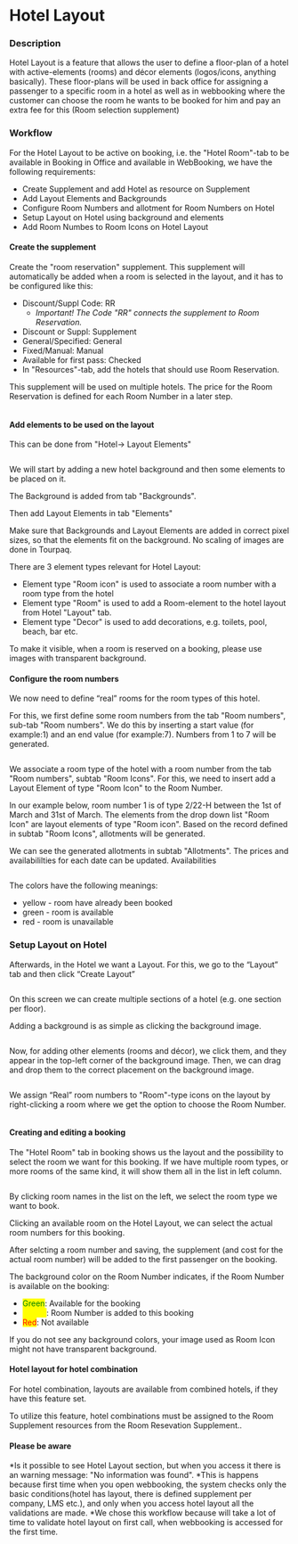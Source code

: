 # Hotel Layout

### Description <a href="#description" id="description"></a>

Hotel Layout is a feature that allows the user to define a floor-plan of a hotel with active-elements (rooms) and décor elements (logos/icons, anything basically). These floor-plans will be used in back office for assigning a passenger to a specific room in a hotel as well as in webbooking where the customer can choose the room he wants to be booked for him and pay an extra fee for this (Room selection supplement)

### Workflow <a href="#workflow" id="workflow"></a>

For the Hotel Layout to be active on booking, i.e. the "Hotel Room"-tab to be available in Booking in Office and available in WebBooking, we have the following requirements:

* Create Supplement and add Hotel as resource on Supplement
* Add Layout Elements and Backgrounds
* Configure Room Numbers and allotment for Room Numbers on Hotel
* Setup Layout on Hotel using background and elements
* Add Room Numbes to Room Icons on Hotel Layout

#### **Create the supplement**

Create the "room reservation" supplement. This supplement will automatically be added when a room is selected in the layout, and it has to be configured like this:

* Discount/Suppl Code: RR
  * _Important! The Code "RR" connects the supplement to Room Reservation._
* Discount or Suppl: Supplement
* General/Specified: General
* Fixed/Manual: Manual
* Available for first pass: Checked
* In "Resources"-tab, add the hotels that should use Room Reservation.

This supplement will be used on multiple hotels. The price for the Room Reservation is defined for each Room Number in a later step.

<figure><img src="../../.gitbook/assets/image (2) (1) (1) (1) (1) (1) (1) (1) (1) (1) (1) (1) (1) (1) (1) (1) (1) (1) (1) (1) (1) (1) (1) (1) (1) (1) (1) (1) (1) (1) (1) (1) (1) (1) (1) (1) (1) (1) (1) (1) (1) (1) (1) (1) (1) (1) (1) (1) (1) (1) (1).png" alt=""><figcaption></figcaption></figure>

#### **Add elements to be used on the layout**

This can be done from "Hotel-> Layout Elements"

<figure><img src="../../.gitbook/assets/image (3) (1) (1) (1) (1) (1) (1) (1) (1) (1) (1) (1) (1) (1) (1) (1) (1) (1) (1) (1) (1) (1) (1) (1) (1) (1) (1) (1) (1) (1) (1) (1) (1) (1) (1) (1) (1) (1) (1) (1) (1) (1) (1) (1) (1).png" alt=""><figcaption></figcaption></figure>

&#x20;We will start by adding a new hotel background and then some elements to be placed on it.

The Background is added from tab "Backgrounds".

Then add Layout Elements in tab "Elements"

Make sure that Backgrounds and Layout Elements are added in correct pixel sizes, so that the elements fit on the background. No scaling of images are done in Tourpaq.&#x20;

There are 3 element types relevant for Hotel Layout:

* Element type "Room icon" is used to associate a room number with a room type from the hotel
* Element type "Room" is used to add a Room-element to the hotel layout from Hotel "Layout" tab.
* Element type "Decor" is used to add decorations, e.g. toilets, pool, beach, bar etc.

To make it visible, when a room is reserved on a booking, please use images with transparent background.&#x20;

#### **Configure the room numbers**

We now need to define “real” rooms for the room types of this hotel.

For this, we first define some room numbers from the tab "Room numbers", sub-tab "Room numbers". We do this by inserting a start value (for example:1) and an end value (for example:7). Numbers from 1 to 7 will be generated.&#x20;

<figure><img src="../../.gitbook/assets/image (7) (1) (1) (1) (1) (1) (1) (1) (1) (1) (1) (1) (1) (1) (1) (1) (1) (1) (1) (1) (1) (1) (1) (1) (1) (1).png" alt=""><figcaption></figcaption></figure>

We associate a room type of the hotel with a room number from the tab "Room numbers", subtab "Room Icons". For this, we need to insert add a Layout Element of type "Room Icon" to the Room Number.

In our example below, room number 1 is of type 2/22-H between the 1st of March and 31st of March. The elements from the drop down list "Room Icon" are layout elements of type "Room icon". Based on the record defined in subtab "Room Icons", allotments will be generated.&#x20;

We can see the generated allotments in subtab "Allotments". The prices  and availabililties for each date can be updated. Availabilities&#x20;

<figure><img src="../../.gitbook/assets/image (8) (1) (1) (1) (1) (1) (1) (1) (1) (1) (1) (1) (1) (1) (1) (1) (1) (1) (1) (1) (1) (1) (1).png" alt=""><figcaption></figcaption></figure>

The colors have the following meanings:

* yellow - room have already been booked
* green - room is available
* red - room is unavailable

### Setup Layout on Hotel

Afterwards, in the Hotel we want a Layout. For this, we go to the “Layout” tab and then click “Create Layout”

<figure><img src="../../.gitbook/assets/image (4) (1) (1) (1) (1) (1) (1) (1) (1) (1) (1) (1) (1) (1) (1) (1) (1) (1) (1) (1) (1) (1) (1) (1) (1) (1) (1) (1) (1) (1) (1) (1) (1) (1) (1) (1).png" alt=""><figcaption></figcaption></figure>

On this screen we can create multiple sections of a hotel (e.g. one section per floor).&#x20;

Adding a background is as simple as clicking the background image.

<figure><img src="../../.gitbook/assets/image (5) (1) (1) (1) (1) (1) (1) (1) (1) (1) (1) (1) (1) (1) (1) (1) (1) (1) (1) (1) (1) (1) (1) (1) (1) (1) (1) (1) (1) (1) (1) (1) (1) (1) (1).png" alt=""><figcaption></figcaption></figure>

Now, for adding other elements (rooms and décor), we click them, and they appear in the top-left corner of the background image. Then, we can drag and drop them to the correct placement on the background image.

<figure><img src="../../.gitbook/assets/image (6) (1) (1) (1) (1) (1) (1) (1) (1) (1) (1) (1) (1) (1) (1) (1) (1) (1) (1) (1) (1) (1) (1) (1) (1) (1) (1) (1) (1).png" alt=""><figcaption></figcaption></figure>



We assign “Real” room numbers to "Room"-type icons on the layout by right-clicking a room where we get the option to choose the Room Number.



<figure><img src="../../.gitbook/assets/image (9) (1) (1) (1) (1) (1) (1) (1) (1) (1) (1) (1) (1) (1) (1) (1) (1) (1) (1) (1) (1).png" alt=""><figcaption></figcaption></figure>

#### **Creating and editing a booking**

The "Hotel Room" tab in booking shows us the layout and the possibility to select the room we want for this booking. If we have multiple room types, or more rooms of the same kind, it will show them all in the list in left column.

<figure><img src="../../.gitbook/assets/image (10) (1) (1) (1) (1) (1) (1) (1) (1) (1) (1) (1) (1) (1) (1) (1) (1) (1) (1) (1) (1).png" alt=""><figcaption></figcaption></figure>

By clicking room names in the list on the left, we select the room type we want to book.

Clicking an available room on the Hotel Layout, we can select the actual room numbers for this booking.

After selcting a room number and saving, the supplement (and cost for the actual room number) will be added to the first passenger on the booking.

The background color on the Room Number indicates, if the Room Number is available on the booking:

* <mark style="color:green;">Green</mark>: Available for the booking
* <mark style="color:yellow;">Yellow</mark>: Room Number is added to this booking
* <mark style="color:red;">Red</mark>: Not available

If you do not see any background colors, your image used as Room Icon might not have transparent background.

#### **Hotel layout for hotel combination**

For hotel combination, layouts are available from combined hotels, if they have this feature set.

To utilize this feature, hotel combinations must be assigned to the Room Supplement resources from the Room Resevation Supplement..

#### **Please be aware**

\*Is it possible to see Hotel Layout section, but when you access it there is an warning message: "No information was found". \*This is happens because first time when you open webbooking, the system checks only the basic conditions(hotel has layout, there is defined supplement per company, LMS etc.), and only when you access hotel layout all the validations are made. \*We chose this workflow because will take a lot of time to validate hotel layout on first call, when webbooking is accessed for the first time.
